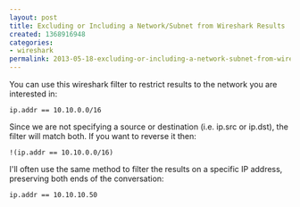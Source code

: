 ```yaml
---
layout: post
title: Excluding or Including a Network/Subnet from Wireshark Results
created: 1368916948
categories:
- wireshark
permalink: 2013-05-18-excluding-or-including-a-network-subnet-from-wireshark-results.md
---
```

You can use this wireshark filter to restrict results to the network you are interested in:

`ip.addr == 10.10.0.0/16`

Since we are not specifying a source or destination (i.e. ip.src or ip.dst), the filter will match both. If you want to reverse it then:

`!(ip.addr == 10.10.0.0/16)`

I'll often use the same method to filter the results on a specific IP address, preserving both ends of the conversation:

`ip.addr == 10.10.10.50`

